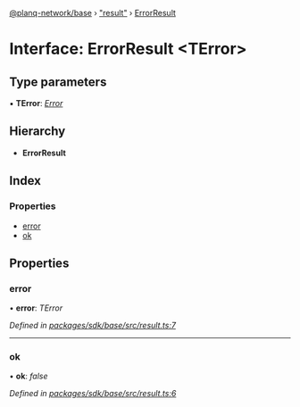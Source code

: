[@planq-network/base](../README.md) › ["result"](../modules/_result_.md) › [ErrorResult](_result_.errorresult.md)

# Interface: ErrorResult <**TError**>

## Type parameters

▪ **TError**: *[Error](../classes/_result_.rooterror.md#static-error)*

## Hierarchy

* **ErrorResult**

## Index

### Properties

* [error](_result_.errorresult.md#error)
* [ok](_result_.errorresult.md#ok)

## Properties

###  error

• **error**: *TError*

*Defined in [packages/sdk/base/src/result.ts:7](https://github.com/planq-network/planq-sdk/blob/master/packages/sdk/base/src/result.ts#L7)*

___

###  ok

• **ok**: *false*

*Defined in [packages/sdk/base/src/result.ts:6](https://github.com/planq-network/planq-sdk/blob/master/packages/sdk/base/src/result.ts#L6)*
